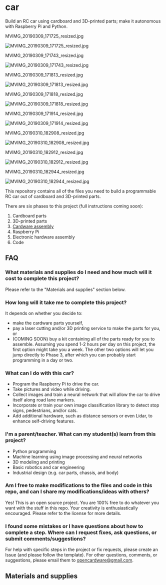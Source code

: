 # car

Build an RC car using cardboard and 3D-printed parts; make it autonomous with Raspberry Pi and Python.

MVIMG_20190309_171725_resized.jpg

![MVIMG_20190309_171725_resized.jpg](/Users/PaulYim/Desktop/Photos/resized/MVIMG_20190309_171725_resized.jpg)

MVIMG_20190309_171743_resized.jpg

![MVIMG_20190309_171743_resized.jpg](/Users/PaulYim/Desktop/Photos/resized/MVIMG_20190309_171743_resized.jpg)

MVIMG_20190309_171813_resized.jpg

![MVIMG_20190309_171813_resized.jpg](/Users/PaulYim/Desktop/Photos/resized/MVIMG_20190309_171813_resized.jpg)

MVIMG_20190309_171818_resized.jpg

![MVIMG_20190309_171818_resized.jpg](/Users/PaulYim/Desktop/Photos/resized/MVIMG_20190309_171818_resized.jpg)

MVIMG_20190309_171914_resized.jpg

![MVIMG_20190309_171914_resized.jpg](/Users/PaulYim/Desktop/Photos/resized/MVIMG_20190309_171914_resized.jpg)

MVIMG_20190310_182908_resized.jpg

![MVIMG_20190310_182908_resized.jpg](/Users/PaulYim/Desktop/Photos/resized/MVIMG_20190310_182908_resized.jpg)

MVIMG_20190310_182912_resized.jpg

![MVIMG_20190310_182912_resized.jpg](/Users/PaulYim/Desktop/Photos/resized/MVIMG_20190310_182912_resized.jpg)

MVIMG_20190310_182944_resized.jpg

![MVIMG_20190310_182944_resized.jpg](/Users/PaulYim/Desktop/Photos/resized/MVIMG_20190310_182944_resized.jpg)


This repository contains all of the files you need to build a programmable RC car out of cardboard and 3D-printed parts.

There are six phases to this project (full instructions coming soon):

1. Cardboard parts
2. 3D-printed parts
3. [Cardware assembly](cardware_assembly/README.md)
4. Raspberry Pi
5. Electronic hardware assembly
6. Code


## FAQ

### What materials and supplies do I need and how much will it cost to complete this project?
Please refer to the "Materials and supplies" section below.

### How long will it take me to complete this project?
It depends on whether you decide to:
- make the cardware parts yourself,
- pay a laser cutting and/or 3D printing service to make the parts for you, or
- (COMING SOON) buy a kit containing all of the parts ready for you to assemble. Assuming you spend 1-2 hours per day on this project, the first option might take you a week. The other two options will let you jump directly to Phase 3, after which you can probably start programming in a day or two.


### What can I do with this car?
- Program the Raspberry Pi to drive the car.
- Take pictures and video while driving.
- Collect images and train a neural network that will allow the car to drive itself along road lane markers.
- Incorporate or train your own image classification library to detect stop signs, pedestrians, and/or cats.
- Add additional hardware, such as distance sensors or even Lidar, to enhance self-driving features.


### I'm a parent/teacher. What can my student(s) learn from this project?
- Python programming
- Machine learning using image processing and neural networks
- 3D modeling and printing
- Basic robotics and car engineering
- Industrial design (e.g. car parts, chassis, and body)


### Am I free to make modifications to the files and code in this repo, and can I share my modifications/ideas with others?
Yes! This is an open source project. You are 100% free to do whatever you want with the stuff in this repo. Your creativity is enthusiastically encouraged. Please refer to the license for more details.


### I found some mistakes or I have questions about how to complete a step. Where can I request fixes, ask questions, or submit comments/suggestions?
For help with specific steps in the project or fix requests, please create an Issue (and please follow the template).
For other questions, comments, or suggestions, please email them to opencardware@gmail.com.


## Materials and supplies
